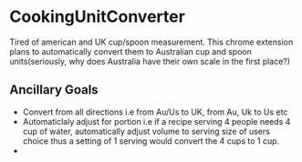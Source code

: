 # CookingUnitConverter
Tired of american and UK cup/spoon measurement. This chrome extension plans to automatically convert them to Australian cup and spoon units(seriously, why does Australia have their own scale in the first place?)

## Ancillary Goals

* Convert from all directions i.e from Au/Us to UK, from Au, Uk to Us etc
* Automaticlaly adjust for portion i.e if a recipe serving 4 people needs 4 cup of water, automatically adjust volume to serving size of users choice thus a setting of 1 serving would convert the 4 cups to 1 cup.
* 
